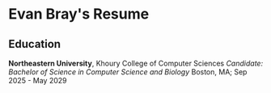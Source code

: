 # Evan Bray's Resume

## Education
**Northeastern University**, Khoury College of Computer Sciences
*Candidate: Bachelor of Science in Computer Science and Biology*
Boston, MA; Sep 2025 - May 2029